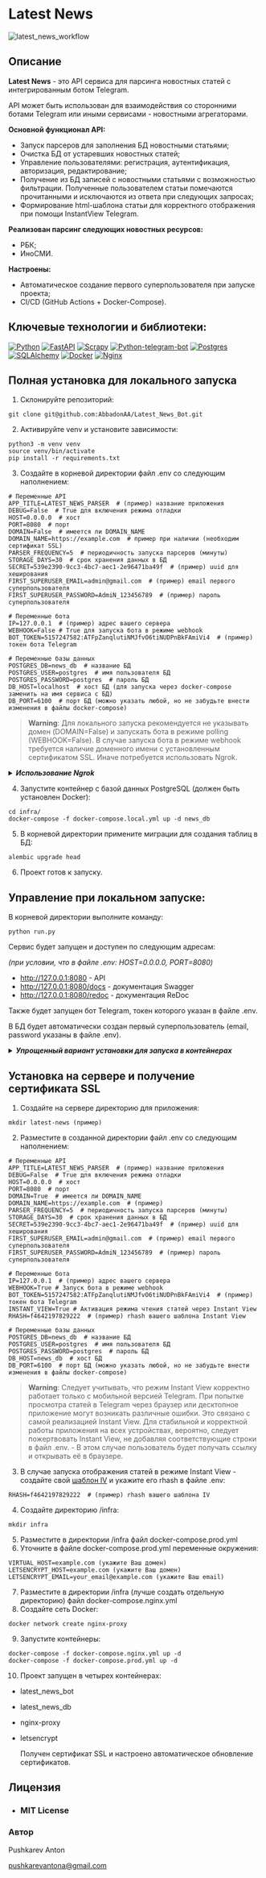 # Latest News

  ![latest_news_workflow](https://github.com/AbbadonAA/Latest_News_Bot/workflows/latest_news_workflow/badge.svg)

 ## Описание 
  
 **Latest News** - это API сервиса для парсинга новостных статей с интегрированным ботом Telegram.

 API может быть использован для взаимодействия со сторонними ботами Telegram или иными сервисами - новостными агрегаторами.

 **Основной функционал API:**
 - Запуск парсеров для заполнения БД новостными статьями;
 - Очистка БД от устаревших новостных статей;
 - Управление пользователями: регистрация, аутентификация, авторизация, редактирование;
 - Получение из БД записей с новостными статьями с возможностью фильтрации. Полученные пользователем статьи помечаются прочитанными и исключаются из ответа при следующих запросах;
 - Формирование html-шаблона статьи для корректного отображения при помощи InstantView Telegram.

 **Реализован парсинг следующих новостных ресурсов:**
 - РБК;
 - ИноСМИ.
  
 **Настроены:** 
 - Автоматическое создание первого суперпользователя при запуске проекта;
 - CI/CD (GitHub Actions + Docker-Compose).
  
 ## Ключевые технологии и библиотеки: 
 [![Python][Python-badge]][Python-url]
 [![FastAPI][FastAPI-badge]][FastAPI-url]
 [![Scrapy][Scrapy-badge]][Scrapy-url]
 [![Python-telegram-bot][Python-telegram-bot-badge]][Python-telegram-bot-url]
 [![Postgres][Postgres-badge]][Postgres-url]
 [![SQLAlchemy][SQLAlchemy-badge]][SQLAlchemy-url]
 [![Docker][Docker-badge]][Docker-url]
 [![Nginx][Nginx-badge]][Nginx-url]

 ## Полная установка для локального запуска
 1. Склонируйте репозиторий: 
 ```shell
 git clone git@github.com:AbbadonAA/Latest_News_Bot.git
 ``` 
 2. Активируйте venv и установите зависимости: 
 ```shell
 python3 -m venv venv 
 source venv/bin/activate 
 pip install -r requirements.txt 
 ``` 
 3. Создайте в корневой директории файл .env со следующим наполнением: 
 ```dotenv
# Переменные API
APP_TITLE=LATEST_NEWS_PARSER  # (пример) название приложения
DEBUG=False  # True для включения режима отладки
HOST=0.0.0.0  # хост
PORT=8080  # порт
DOMAIN=False  # имеется ли DOMAIN_NAME
DOMAIN_NAME=https://example.com  # пример при наличии (необходим сертификат SSL)
PARSER_FREQUENCY=5  # периодичность запуска парсеров (минуты)
STORAGE_DAYS=30  # срок хранения данных в БД
SECRET=539e2390-9cc3-4bc7-aec1-2e96471ba49f  # (пример) uuid для хеширования
FIRST_SUPERUSER_EMAIL=admin@gmail.com  # (пример) email первого суперпользователя
FIRST_SUPERUSER_PASSWORD=AdmiN_123456789  # (пример) пароль суперпользователя

# Переменные бота
IP=127.0.0.1  # (пример) адрес вашего сервера
WEBHOOK=False # True для запуска бота в режиме webhook
BOT_TOKEN=5157247582:ATFpZanqlutiNMJfvO6tiNUDPnBkFAmiVi4  # (пример) токен бота Telegram

# Переменные базы данных
POSTGRES_DB=news_db  # название БД
POSTGRES_USER=postgres  # имя пользователя БД
POSTGRES_PASSWORD=postgres  # пароль БД
DB_HOST=localhost  # хост БД (для запуска через docker-compose заменить на имя сервиса с БД)
DB_PORT=6100  # порт БД (можно указать любой, но не забудьте внести изменения в файлы docker-compose)
 ``` 

> **Warning**:
> Для локального запуска рекомендуется не указывать домен (DOMAIN=False) и запускать бота в режиме polling (WEBHOOK=False). В случае запуска бота в режиме webhook требуется наличие доменного имени с установленным сертификатом SSL. Иначе потребуется использовать Ngrok.

<details>
<summary><b><i>Использование Ngrok</i></b></summary>

----

Ngrok позволяет создавать временный
общедоступный адрес (туннель) локального сервера.

Подробнее: https://ngrok.com/

  - Установите Ngrok, следуя официальным инструкциям:

    https://ngrok.com/download

  - Запустите Ngrok и введите команду:
      ```shell
      ngrok http 8080
      ```
  - Задайте значение переменной окружения (.env):
      ```dotenv
      DOMAIN_NAME=https://1234-56-78-9.eu.ngrok.io  # Пример
      ```
----
</details>

 4. Запустите контейнер с базой данных PostgreSQL (должен быть установлен Docker): 
 ```shell
 cd infra/
 docker-compose -f docker-compose.local.yml up -d news_db
 ``` 
 5. В корневой директории примените миграции для создания таблиц в БД: 
 ```shell
 alembic upgrade head 
 ``` 
 6. Проект готов к запуску. 

 ## Управление при локальном запуске: 
 В корневой директории выполните команду: 
 ```shell
 python run.py
 ``` 
 Сервис будет запущен и доступен по следующим адресам:

 *(при условии, что в файле .env: HOST=0.0.0.0, PORT=8080)*
 - http://127.0.0.1:8080 - API 
 - http://127.0.0.1:8080/docs - документация Swagger
 - http://127.0.0.1:8080/redoc - документация ReDoc 
  
 Также будет запущен бот Telegram, токен которого указан в файле .env.

 В БД будет автоматически создан первый суперпользователь (email, password указаны в файле .env).

<details>
<summary><b><i>Упрощенный вариант установки для запуска в контейнерах</i></b></summary>

1. Создайте директорию для приложения: 
 ```shell
 mkdir LATEST_NEWS (пример)
 ``` 
2. Разместите в созданной директории файл .env со следующим наполнением:
```dotenv
# Переменные API
APP_TITLE=LATEST_NEWS_PARSER  # (пример) название приложения
DEBUG=False  # True для включения режима отладки
HOST=0.0.0.0  # хост
PORT=8080  # порт
DOMAIN=False  # имеется ли DOMAIN_NAME
DOMAIN_NAME=https://example.com  # пример при наличии (необходим сертификат SSL)
PARSER_FREQUENCY=5  # периодичность запуска парсеров (минуты)
STORAGE_DAYS=30  # срок хранения данных в БД
SECRET=539e2390-9cc3-4bc7-aec1-2e96471ba49f  # (пример) uuid для хеширования
FIRST_SUPERUSER_EMAIL=admin@gmail.com  # (пример) email первого суперпользователя
FIRST_SUPERUSER_PASSWORD=AdmiN_123456789  # (пример) пароль суперпользователя

# Переменные бота
IP=127.0.0.1  # (пример) адрес вашего сервера
WEBHOOK=False # True для запуска бота в режиме webhook
BOT_TOKEN=5157247582:ATFpZanqlutiNMJfvO6tiNUDPnBkFAmiVi4  # (пример) токен бота Telegram

# Переменные базы данных
POSTGRES_DB=news_db  # название БД
POSTGRES_USER=postgres  # имя пользователя БД
POSTGRES_PASSWORD=postgres  # пароль БД
DB_HOST=news_db  # хост БД
DB_PORT=6100  # порт БД (можно указать любой, но не забудьте внести изменения в файлы docker-compose)
 ``` 
3. В директории приложения создайте директорию /infra:
```shell
mkdir infra
```
4. Разместите в директории /infra файл docker-compose.local.yml
5. В директории /infra запустите docker-compose:
```shell
docker-compose -f docker-compose.local.yml up -d
```
6. Проект запущен в двух контейнерах:
- latest_news_bot
- latest_news_db
</details>

 ## Установка на сервере и получение сертификата SSL
1. Создайте на сервере директорию для приложения: 
 ```shell
 mkdir latest-news (пример) 
 ``` 
2. Разместите в созданной директории файл .env со следующим наполнением:
```dotenv
# Переменные API
APP_TITLE=LATEST_NEWS_PARSER  # (пример) название приложения
DEBUG=False  # True для включения режима отладки
HOST=0.0.0.0  # хост
PORT=8080  # порт
DOMAIN=True  # имеется ли DOMAIN_NAME
DOMAIN_NAME=https://example.com  # (пример)
PARSER_FREQUENCY=5  # периодичность запуска парсеров (минуты)
STORAGE_DAYS=30  # срок хранения данных в БД
SECRET=539e2390-9cc3-4bc7-aec1-2e96471ba49f  # (пример) uuid для хеширования
FIRST_SUPERUSER_EMAIL=admin@gmail.com  # (пример) email первого суперпользователя
FIRST_SUPERUSER_PASSWORD=AdmiN_123456789  # (пример) пароль суперпользователя

# Переменные бота
IP=127.0.0.1  # (пример) адрес вашего сервера
WEBHOOK=True # Запуск бота в режиме webhook
BOT_TOKEN=5157247582:ATFpZanqlutiNMJfvO6tiNUDPnBkFAmiVi4  # (пример) токен бота Telegram
INSTANT_VIEW=True # Активация режима чтения статей через Instant View
RHASH=f4642197829222  # (пример) rhash вашего шаблона Instant View

# Переменные базы данных
POSTGRES_DB=news_db  # название БД
POSTGRES_USER=postgres  # имя пользователя БД
POSTGRES_PASSWORD=postgres  # пароль БД
DB_HOST=news_db  # хост БД
DB_PORT=6100  # порт БД (можно указать любой, но не забудьте внести изменения в файлы docker-compose)
 ```

> **Warning**:
> Следует учитывать, что режим Instant View корректно работает только с мобильной версией Telegram. При попытке просмотра статей в Telegram через браузер или десктопное приложение могут возникать различные ошибки. Это связано с самой реализацией Instant View. Для стабильной и корректной работы приложения на всех устройствах, вероятно, следует пожертвовать Instant View, не добавляя соответствующие строки в файл .env. - В этом случае пользователь будет получать ссылку и открывать её в браузере.

3. В случае запуска отображения статей в режиме Instant View - создайте свой [шаблон IV](https://instantview.telegram.org/) и укажите его rhash в файле .env:
```dotenv
RHASH=f4642197829222  # (пример) rhash вашего шаблона IV
```

4. Создайте директорию /infra:
```shell
mkdir infra
```
5. Разместите в директории /infra файл docker-compose.prod.yml
6. Уточните в файле docker-compose.prod.yml переменные окружения:
```dotenv
VIRTUAL_HOST=example.com (укажите Ваш домен)
LETSENCRYPT_HOST=example.com (укажите Ваш домен)
LETSENCRYPT_EMAIL=your_email@example.com (укажите Ваш email)
```
7. Разместите в директории /infra (лучше создать отдельную директорию) файл docker-compose.nginx.yml
8. Создайте сеть Docker:
```shell
docker network create nginx-proxy
```
9. Запустите контейнеры:
```shell
docker-compose -f docker-compose.nginx.yml up -d
docker-compose -f docker-compose.prod.yml up -d
```
10. Проект запущен в четырех контейнерах:
- latest_news_bot
- latest_news_db
- nginx-proxy
- letsencrypt

  Получен сертификат SSL и настроено автоматическое обновление сертификатов.

 ## Лицензия 
 - ### **MIT License** 
  
 ### Автор 
 Pushkarev Anton 
  
 pushkarevantona@gmail.com

 <!-- MARKDOWN LINKS & BADGES -->

[Python-url]: https://www.python.org/
[Python-badge]: https://img.shields.io/badge/Python-14354C?style=for-the-badge&logo=python&logoColor=white

[FastAPI-url]: https://fastapi.tiangolo.com/
[FastAPI-badge]: https://img.shields.io/badge/FastAPI-005571?style=for-the-badge&logo=fastapi

[Scrapy-url]: https://pypi.org/project/Scrapy/
[Scrapy-badge]: https://img.shields.io/badge/-Scrapy-forestgreen?style=for-the-badge&

[Python-telegram-bot-url]: https://github.com/python-telegram-bot/python-telegram-bot
[Python-telegram-bot-badge]: https://img.shields.io/badge/python--telegram--bot-2CA5E0?style=for-the-badge

[Postgres-url]: https://www.postgresql.org/
[Postgres-badge]: https://img.shields.io/badge/postgres-%23316192.svg?style=for-the-badge&logo=postgresql&logoColor=white

[SQLAlchemy-url]: https://pypi.org/project/SQLAlchemy/
[SQLAlchemy-badge]: https://img.shields.io/badge/-SQLAlchemy-dimgrey?style=for-the-badge&

[Docker-url]: https://www.docker.com/
[Docker-badge]: https://img.shields.io/badge/docker-%230db7ed.svg?style=for-the-badge&logo=docker&logoColor=white

[Nginx-url]: https://nginx.org
[Nginx-badge]: https://img.shields.io/badge/nginx-%23009639.svg?style=for-the-badge&logo=nginx&logoColor=white~~
